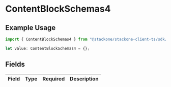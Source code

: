 # ContentBlockSchemas4

## Example Usage

```typescript
import { ContentBlockSchemas4 } from "@stackone/stackone-client-ts/sdk/models/shared";

let value: ContentBlockSchemas4 = {};
```

## Fields

| Field       | Type        | Required    | Description |
| ----------- | ----------- | ----------- | ----------- |